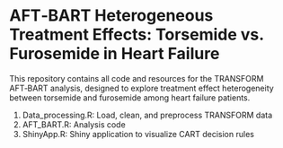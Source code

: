 # AFT‑BART Heterogeneous Treatment Effects: Torsemide vs. Furosemide in Heart Failure

This repository contains all code and resources for the TRANSFORM AFT‑BART analysis, designed to explore treatment effect heterogeneity between torsemide and furosemide among heart failure patients.

1. Data_processing.R: Load, clean, and preprocess TRANSFORM data
2. AFT_BART.R: Analysis code
3. ShinyApp.R: Shiny application to visualize CART decision rules
